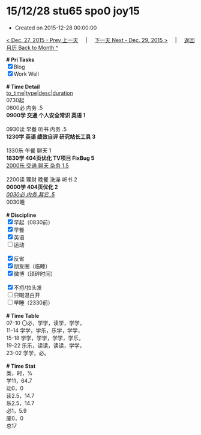 # 15/12/28 stu65 spo0 joy15

- Created on 2015-12-28 00:00:00

[< Dec. 27, 2015 - Prev 上一天](/lifelogs/2015/12/d27.md) &nbsp; &nbsp; | &nbsp; &nbsp; [下一天 Next - Dec. 29, 2015 >](/lifelogs/2015/12/d29.md) &nbsp; &nbsp; |  &nbsp; &nbsp; [返回月历 Back to Month ^](/lifelogs/2015/12/index.md)
<br/><div><b># Pri Tasks</b></div><div><input checked="true" type="checkbox"/>Blog</div><div><input checked="true" type="checkbox"/>Work Well</div><div><br/></div><div><b># Time Detail</b></div><div><u>to_time|type|desc|duration</u></div><div>0730起</div><div>0800必 内务 .5</div><div><b>0900学 交通 个人安全常识 英语 1</b></div><div><br/></div><div>0930读 早餐 听书 内务 .5</div><div><b>1230学 英语 绩效自评 研究站长工具 3</b></div><div><br/></div><div>1330乐 午餐 聊天 1</div><div><b>1830学 404页优化 TV项目 FixBug 5</b></div><div><u>2000乐 交通 聊天 杂务 1.5</u></div><div><br/></div><div>2200读 理财 晚餐 洗澡 听书 2</div><div><b>0000学 404页优化 2</b></div><div><u><i>0030必 内务 其它 .5</i></u></div><div>0030睡</div><div><br/></div><div><b># Discipline</b></div><div><input checked="true" type="checkbox"/>早起（0830前）</div><div><input checked="true" type="checkbox"/>早餐</div><div><input checked="true" type="checkbox"/>英语</div><div><input type="checkbox"/>运动</div><div><br/></div><div><input checked="true" type="checkbox"/>反省</div><div><input checked="true" type="checkbox"/>朋友圈（临睡）</div><div><input checked="true" type="checkbox"/>微博（琐碎时间）</div><div><br/></div><div><input checked="true" type="checkbox"/>不捋/拉头发</div><div><input type="checkbox"/>只喝温白开</div><div><input type="checkbox"/>早睡（2330前）</div><div><br/></div><div><b># Time Table</b></div><div>07-10 〇必，学学，读学，学学，</div><div>11-14 学学，学乐，乐学，学学，</div><div>15-18 学学，学学，学学，学乐，</div><div>19-22 乐乐，读读，读读，学学，</div><div>23-02 学学，必。</div><div><br/></div><div><b># Time Stat</b></div><div>类，时，%</div><div>学11，64.7</div><div>动0，0</div><div>读2.5，14.7</div><div>乐2.5，14.7</div><div>必1，5.9</div><div>废0，0</div><div>总17</div>
